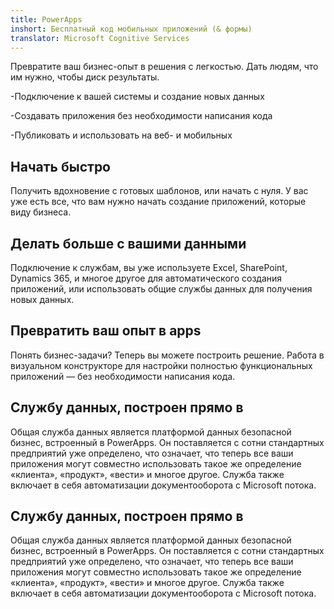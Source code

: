 ```yaml
---
title: PowerApps
inshort: Бесплатный код мобильных приложений (& формы)
translator: Microsoft Cognitive Services
---
```


Превратите ваш бизнес-опыт в решения с легкостью. Дать людям, что им нужно, чтобы диск результаты.

-Подключение к вашей системы и создание новых данных

-Создавать приложения без необходимости написания кода

-Публиковать и использовать на веб- и мобильных

## Начать быстро
Получить вдохновение с готовых шаблонов, или начать с нуля. У вас уже есть все, что вам нужно начать создание приложений, которые виду бизнеса.

## Делать больше с вашими данными
Подключение к службам, вы уже используете Excel, SharePoint, Dynamics 365, и многое другое для автоматического создания приложений, или использовать общие службы данных для получения новых данных.

## Превратить ваш опыт в apps
Понять бизнес-задачи? Теперь вы можете построить решение. Работа в визуальном конструкторе для настройки полностью функциональных приложений — без необходимости написания кода.

## Службу данных, построен прямо в
Общая служба данных является платформой данных безопасной бизнес, встроенный в PowerApps. Он поставляется с сотни стандартных предприятий уже определено, что означает, что теперь все ваши приложения могут совместно использовать такое же определение «клиента», «продукт», «вести» и многое другое. Служба также включает в себя автоматизации документооборота с Microsoft потока.

## Службу данных, построен прямо в
Общая служба данных является платформой данных безопасной бизнес, встроенный в PowerApps. Он поставляется с сотни стандартных предприятий уже определено, что означает, что теперь все ваши приложения могут совместно использовать такое же определение «клиента», «продукт», «вести» и многое другое. Служба также включает в себя автоматизации документооборота с Microsoft потока.



